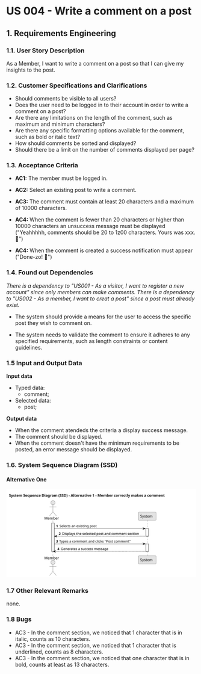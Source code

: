 # US 004 - Write a comment on a post

## 1. Requirements Engineering

### 1.1. User Story Description

As a Member,
I want to write a comment on a post
so that I can give my insights to the post.

### 1.2. Customer Specifications and Clarifications

- Should comments be visible to all users?
- Does the user need to be logged in to their account in order to write a comment on a post?
- Are there any limitations on the length of the comment, such as maximum and minimum characters?
- Are there any specific formatting options available for the comment, such as bold or italic text?
- How should comments be sorted and displayed?
- Should there be a limit on the number of comments displayed per page?

### 1.3. Acceptance Criteria

- **AC1:** The member must be logged in.

- **AC2:** Select an existing post to write a comment.

- **AC3:** The comment must contain at least 20 characters and a maximum of 10000 characters.

- **AC4:** When the comment is fewer than 20 characters or higher than 10000 characters an unsuccess message must be displayed ("Yeahhhhh, comments should be 20 to 1z00 characters. Yours was xxx. 🤠")

- **AC4:** When the comment is created a success notification must appear ("Done-zo! 🤠")


### 1.4. Found out Dependencies

_There is a dependency to "US001 - As a visitor, I want to register a new account" since only members can make comments._
_There is a dependency to "US002 - As a member, I want to creat a post" since a post must already exist._

- The system should provide a means for the user to access the specific post they wish to comment on.

- The system needs to validate the comment to ensure it adheres to any specified requirements, such as length constraints or content guidelines.

### 1.5 Input and Output Data

**Input data**

- Typed data:
  - comment;
- Selected data:
  - post;

**Output data**

- When the comment atendeds the criteria a display success message.
- The comment should be displayed.
- When the comment doesn't have the minimum requirements to be posted, an error message should be displayed.

### 1.6. System Sequence Diagram (SSD)

#### Alternative One

![SSD - Alternative One](svg/us004-ssd-alternative-1.svg)

### 1.7 Other Relevant Remarks

none.

### 1.8 Bugs

- AC3 - In the comment section, we noticed that 1 character that is in italic, counts as 10 characters.
- AC3 - In the comment section, we noticed that 1 character that is underlined, counts as 8 characters. 
- AC3 - In the comment section, we noticed that one character that is in bold, counts at least as 13 characters. 